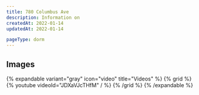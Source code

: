 ```yaml
---
title: 780 Columbus Ave
description: Information on
createdAt: 2022-01-14
updatedAt: 2022-01-14

pageType: dorm
---
```


## Images

{% expandable variant="gray" icon="video" title="Videos" %}
{% grid %}
{% youtube videoId="JDXaVJcTHfM" / %}
{% /grid %}
{% /expandable %}
